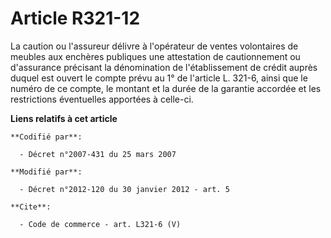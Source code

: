 # Article R321-12

La caution ou l'assureur délivre à l'opérateur de ventes volontaires de meubles aux enchères publiques une attestation de
cautionnement ou d'assurance précisant la dénomination de l'établissement de crédit auprès duquel est ouvert le compte prévu
au 1° de l'article L. 321-6, ainsi que le numéro de ce compte, le montant et la durée de la garantie accordée et les
restrictions éventuelles apportées à celle-ci.

**Liens relatifs à cet article**

	**Codifié par**:

	  - Décret n°2007-431 du 25 mars 2007

	**Modifié par**:

	  - Décret n°2012-120 du 30 janvier 2012 - art. 5

	**Cite**:

	  - Code de commerce - art. L321-6 (V)
